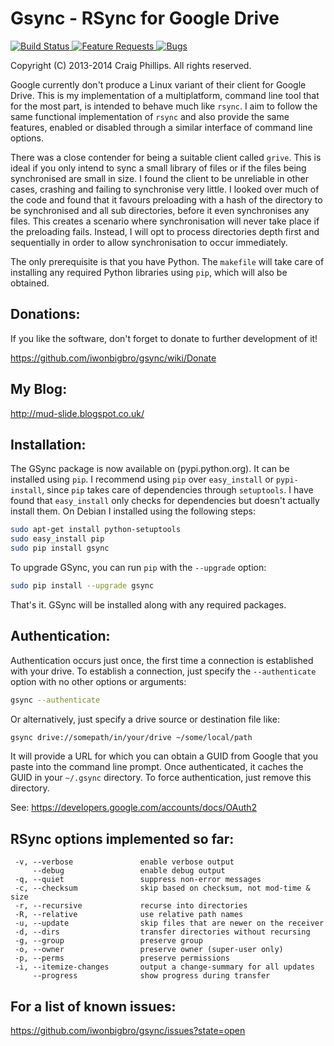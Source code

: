 # Gsync - RSync for Google Drive

[![Build Status](
    https://travis-ci.org/molinav/gsync.svg?branch=master)
](
    https://travis-ci.org/github/molinav/gsync/builds
)
[![Feature Requests](
    https://img.shields.io/github/issues/molinav/gsync/feature-request.svg)
](
    https://github.com/molinav/gsync/issues?q=is%3Aopen+is%3Aissue+label%3Afeature-request
)
[![Bugs](
    https://img.shields.io/github/issues/molinav/gsync/bug.svg)
](
    https://github.com/molinav/gsync/issues?utf8=✓&q=is%3Aissue+is%3Aopen+label%3Abug
)

Copyright (C) 2013-2014 Craig Phillips. All rights reserved.

Google currently don't produce a Linux variant of their client for Google
Drive. This is my implementation of a multiplatform, command line tool that
for the most part, is intended to behave much like `rsync`. I aim to follow
the same functional implementation of `rsync` and also provide the same
features, enabled or disabled through a similar interface of command line
options.

There was a close contender for being a suitable client called `grive`. This is
ideal if you only intend to sync a small library of files or if the files being
synchronised are small in size. I found the client to be unreliable in other
cases, crashing and failing to synchronise very little. I looked over much of
the code and found that it favours preloading with a hash of the directory to
be synchronised and all sub directories, before it even synchronises any files.
This creates a scenario where synchronisation will never take place if the
preloading fails. Instead, I will opt to process directories depth first and
sequentially in order to allow synchronisation to occur immediately.

The only prerequisite is that you have Python. The `makefile` will take care of
installing any required Python libraries using `pip`, which will also be
obtained.

## Donations:

If you like the software, don't forget to donate to further development of it!

https://github.com/iwonbigbro/gsync/wiki/Donate

## My Blog:

http://mud-slide.blogspot.co.uk/

## Installation:

The GSync package is now available on (pypi.python.org). It can be installed
using `pip`. I recommend using `pip` over `easy_install` or `pypi-install`,
since `pip` takes care of dependencies through `setuptools`. I have found that
`easy_install` only checks for dependencies but doesn't actually install them.
On Debian I installed using the following steps:
```sh
sudo apt-get install python-setuptools
sudo easy_install pip
sudo pip install gsync
```

To upgrade GSync, you can run `pip` with the `--upgrade` option:
```sh
sudo pip install --upgrade gsync
```

That's it. GSync will be installed along with any required packages.

## Authentication:

Authentication occurs just once, the first time a connection is established
with your drive. To establish a connection, just specify the `--authenticate`
option with no other options or arguments:
```sh
gsync --authenticate
```

Or alternatively, just specify a drive source or destination file like:
```sh
gsync drive://somepath/in/your/drive ~/some/local/path
```

It will provide a URL for which you can obtain a GUID from Google that you
paste into the command line prompt. Once authenticated, it caches the GUID in
your `~/.gsync` directory. To force authentication, just remove this directory.

See: https://developers.google.com/accounts/docs/OAuth2

## RSync options implemented so far:

```
 -v, --verbose               enable verbose output
     --debug                 enable debug output
 -q, --quiet                 suppress non-error messages
 -c, --checksum              skip based on checksum, not mod-time & size
 -r, --recursive             recurse into directories
 -R, --relative              use relative path names
 -u, --update                skip files that are newer on the receiver
 -d, --dirs                  transfer directories without recursing
 -g, --group                 preserve group
 -o, --owner                 preserve owner (super-user only)
 -p, --perms                 preserve permissions
 -i, --itemize-changes       output a change-summary for all updates
     --progress              show progress during transfer
```

## For a list of known issues:

https://github.com/iwonbigbro/gsync/issues?state=open
